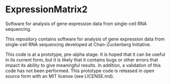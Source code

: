 # ExpressionMatrix2
Software for analysis of gene expression data from single-cell RNA sequencing.

This repository contains software for analysis of gene expression data from single-cell RNA sequencing developed at Chan-Zuckerberg Initiative.

This code is at a prototype, pre-alpha stage. It is hoped that it can be useful in its current form, but it is likely that it contains bugs or other errors that impact its ability to give meaningful results. In addition, a validation of this code has not been performed. This prototype code is released in open source form with an MIT license (see LICENSE.md). 
